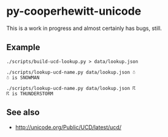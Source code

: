 # py-cooperhewitt-unicode

This is a work in progress and almost certainly has bugs, still.

## Example

	./scripts/build-ucd-lookup.py > data/lookup.json

	./scripts/lookup-ucd-name.py data/lookup.json ☃
	☃ is SNOWMAN

	./scripts/lookup-ucd-name.py data/lookup.json ☈ 
	☈ is THUNDERSTORM

## See also

* http://unicode.org/Public/UCD/latest/ucd/